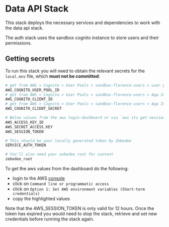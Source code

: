 # Data API Stack

This stack deploys the necessary services and dependencies to work with the data api stack.

The auth stack uses the sandbox cognito instance to store users and their permissions.

## Getting secrets

To run this stack you will need to obtain the relevant secrets for the `local.env` file, which **must not be committed**:

```sh
# get from AWS > Cognito > User Pools > sandbox-florence-users > user pool ID
AWS_COGNITO_USER_POOL_ID
# get from AWS > Cognito > User Pools > sandbox-florence-users > App Integration > App clients > dp-identity-api > client id
AWS_COGNITO_CLIENT_ID
# get from AWS > Cognito > User Pools > sandbox-florence-users > App Integration > App clients > dp-identity-api > client secret
AWS_COGNITO_CLIENT_SECRET

# Below values from the aws login-dashboard or via `aws sts get-session-token`
AWS_ACCESS_KEY_ID
AWS_SECRET_ACCESS_KEY
AWS_SESSION_TOKEN

# This should be your locally generated token by Zebedee
SERVICE_AUTH_TOKEN

# You'll also need your zebedee root for content
zebedee_root
```

To get the aws values from the dashboard do the following:

- login to the AWS [console](https://ons.awsapps.com/start#/)
- click on `Command line or programmatic access`
- click on `Option 1: Set AWS environment variables (Short-term credentials)`
- copy the highlighted values

Note that the AWS_SESSION_TOKEN is only valid for 12 hours. Once the token has expired you would need to stop the stack, retrieve and set new credentials before running the stack again.
